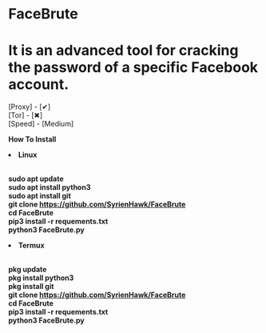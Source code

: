 # FaceBrute
It is an advanced tool for cracking the password of a specific Facebook account.
================
[Proxy] - [✔]<br/>
[Tor] - [✖]<br/>
[Speed] - [Medium]<br/>

<b>How To Install<b/>

<mark><li>Linux</li></mark><br/>

sudo apt update<br/>
sudo apt install python3<br/>
sudo apt install git<br/>
git clone https://github.com/SyrienHawk/FaceBrute<br/>
cd FaceBrute<br/>
pip3 install -r requements.txt<br/>
python3 FaceBrute.py<br/>

<mark><li>Termux</li></mark><br/>

pkg update<br/>
pkg install python3<br/>
pkg install git<br/>
git clone https://github.com/SyrienHawk/FaceBrute<br/>
cd FaceBrute<br/>
pip3 install -r requements.txt<br/>
python3 FaceBrute.py
